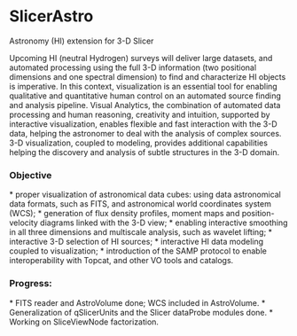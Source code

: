 # SlicerAstro
Astronomy (HI) extension for 3-D Slicer

Upcoming HI (neutral Hydrogen) surveys will deliver large datasets, and automated processing using the full 3-D information (two positional dimensions and one spectral dimension) to find and characterize HI objects is imperative. In this context, visualization is an essential tool for enabling qualitative and quantitative human control on an automated source finding and analysis pipeline. Visual Analytics, the combination of automated data processing and human reasoning, creativity and intuition, supported by interactive visualization, enables flexible and fast interaction with the 3-D data, helping the astronomer to deal with the analysis of complex sources. 3-D visualization, coupled to modeling, provides additional capabilities helping the discovery and analysis of subtle structures in the 3-D domain.

<h3>Objective</h3>
* proper visualization of astronomical data cubes: using data astronomical data formats, such as FITS, and astronomical world coordinates system (WCS);
* generation of flux density profiles, moment maps and position-velocity diagrams linked with the 3-D view;
* enabling interactive smoothing in all three dimensions and multiscale analysis, such as wavelet lifting;
* interactive 3-D selection of HI sources;
* interactive HI data modeling coupled to visualization;
* introduction of the SAMP protocol to enable interoperability with Topcat, and other VO tools and catalogs.
</div>

<h3>Progress:  </h3>
* FITS reader and AstroVolume done; WCS included in AstroVolume. 
* Generalization of qSlicerUnits and the Slicer dataProbe modules done.
* Working on SliceViewNode factorization.

</div>
